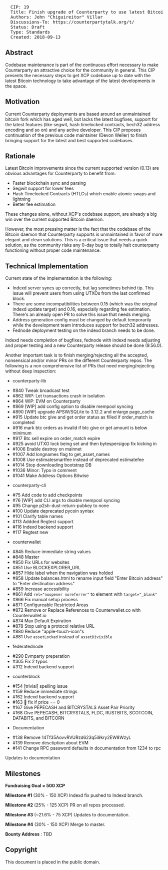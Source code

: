 <pre>
  CIP: 19
  Title: Finish upgrade of Counterparty to use latest Bitcoin and Indexd
  Authors: John "Chiguireitor" Villar
  Discussions-To: https://counterpartytalk.org/t/
  Status: Draft
  Type: Standards
  Created: 2018-09-13
</pre>

## Abstract ##

Codebase maintenance is part of the continuous effort necessary to make
Counterparty an attractive choice for the community in general. This CIP
presents the necessary steps to get XCP codebase up to date with the latest
Bitcoin technology to take advantage of the latest developments in the space.

## Motivation ##

Current Counterparty deployments are based around an unmaintained bitcoin fork
which has aged well, but lacks the latest bugfixes, support for the latest
features (like segwit, hash timelocked contracts, bech32 address encoding and
so on) and any active developer. This CIP proposes continuation of the previous
code maintainer (Devon Weller) to finish bringing support for the latest and
best supported codebases.

## Rationale ##

Latest Bitcoin improvements since the current supported version (0.13) are
obvious advantages for Counterparty to benefit from:

 * Faster blockchain sync and parsing
 * Segwit support for lower fees
 * Hash Timelocked Contracts (HTLCs) which enable atomic swaps and lightning
 * Better fee estimation

These changes alone, without XCP's codebase support, are already a big win over
the current supported Bitcoin daemon.

However, the most pressing matter is the fact that the codebase of the Bitcoin
daemon that Counterparty supports is unmaintained in favor of more elegant and
clean solutions. This is a critical issue that needs a quick solution, as the
community risks any 0-day bug to totally halt counterparty functioning without
proper code maintenance.

## Technical Implementation ##

Current state of the implementation is the following:

 * Indexd server syncs up correctly, but lag sometimes behind tip. This issue
   will prevent users from using UTXOs from the last confirmed block.
 * There are some incompatibilities between 0.15 (which was the original indexd
   update target) and 0.16, especially regarding fee estimation. There's an
   already open PR to solve this issue that needs merging.
 * Address generation config must be changed by default temporarily while the
   development team introduces support for bech32 addresses.
 * Fednode deployment testing on the indexd branch needs to be done.

Indexd needs completion of bugfixes, fednode with indexd needs adjusting and
proper testing and a new Counterparty release should be done (9.56.0).

Another important task is to finish merging/rejecting all the accepted,
nonsensical and/or minor PRs on the different Counterparty repos. The following
is a non comprehensive list of PRs that need merging/rejecting without deep
inspection:

 * counterparty-lib
  - #840 Tweak broadcast test
  - #862 WIP: Let transactions crash in isolation
  - #864 WIP: EVM on Counterparty
  - #869 [WIP] add config option to disable mempool syncing
  - #890 [WIP] upgrade APSW/SQLite to 3.12.2 and enlarge page_cache
  - #915 Update btc give and get order status as filled if order_match is
  completed
  - #916 mark btc orders as invalid if btc give or get amount is below minimum
  - #917 Btc sell expire on order_match expire
  - #925 avoid UTXO lock being set and then bytespersigop fix kicking in
  - #1006 Enable destroy on mainnet
  - #1007 Add longnames flag to get_asset_names
  - #1008 Use estimatesmartfee instead of deprecated estimatefee
  - #1014 Stop downloading bootstrap DB
  - #1036 Minor: Typo in comment
  - #1041 Make Address Options Bitwise
 * counterparty-cli
  - #75 Add code to add checkpoints
  - #76 [WIP] add CLI args to disable mempool syncing
  - #95 Change p2sh-dust-return-pubkey to none
  - #100 Update deprecated pycoin syntax
  - #101 Clarify table names
  - #113 Addded Regtest support
  - #116 Indexd backend support
  - #117 Regtest new
 * counterwallet
  - #845 Reduce immediate string values
  - #848 Master
  - #850 Fix URLs for websites
  - #851 Use BLOCKEXPLORER_URL
  - #857 Hide label when the navigation was holded
  - #858 Update balances.html to rename input field "Enter Bitcoin address" to
  "Enter destination address"
  - #859 Increase accessibility
  - #861 Add `rel="noopener noreferrer"` to <a> element with `target="_blank"`
  - #866 Fix manual setup process
  - #871 Configureable Restricted Areas
  - #872 Remove or Replace References to Counterwallet.co with Counterwallet.io
  - #874 Max Default Expiration
  - #878 Stop using a protocol relative URL
  - #880 Reduce "apple-touch-icon"s
  - #881 Use `assetLocked` instead of `assetDivisible`
 * federatednode
  - #290 Evmparty preperation
  - #305 Fix 2 typos
  - #312 Indexd backend support
 * counterblock
  - #154 [trivial] spelling issue
  - #159 Reduce immediate strings
  - #162 Indexd backend support
  - #163 :bug: fix if price == 0
  - #167 Give PEPECASH and BITCRYSTALS Asset Pair Priority
  - #168 Give PEPECASH, BITCRYSTALS, FLDC, RUSTBITS, SCOTCOIN, DATABITS, and
  BITCORN
 * Documentation
  - #138 Remove 14Tf35AovvRVURzd623q5i9kry2EW8WzyL
  - #139 Remove desctiption about EVM
  - #141 Change RPC password defaults in documentation from 1234 to rpc

Updates to documentation

## Milestones ##

**Fundraising Goal = 500 XCP**

**Milestone #1** (30% - 150 XCP)
Indexd fix pushed to Indexd branch.

**Milestone #2** (25% - 125 XCP)
PR on all repos processed.

**Milestone #3** (~21.6% - 75 XCP)
Updates to documentation.

**Milestone #4** (30% - 150 XCP)
Merge to master.

**Bounty Address** : TBD

## Copyright ##

This document is placed in the public domain.
